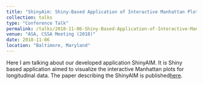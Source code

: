 ```yaml
---
title: "ShinyAim: Shiny-Based Application of Interactive Manhattan Plots for Longitudinal GWAS"
collection: talks
type: "Conference Talk"
permalink: /talks/2018-11-06-Shiny-Based-Application-of-Interactive-Manhattan-Plots-for-Longitudinal-GWAS.
venue: "ASA, CSSA Meeting (2018)"
date: 2018-11-06
location: "Baltimore, Maryland"
---
```


Here I am talking about our developed application ShinyAIM. It is Shiny based application aimed to visualize the interactive Manhattan plots for longitudinal data. The paper describing the ShinyAIM is published[here](https://doi-org.libproxy.unl.edu/10.1002/pld3.91).
